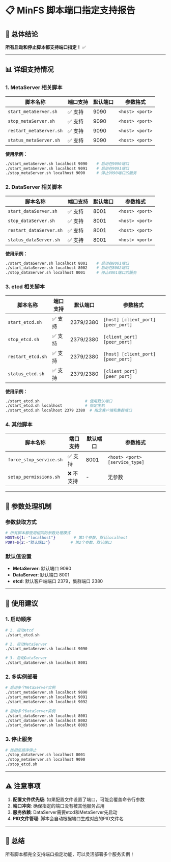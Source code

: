 # 📋 MinFS 脚本端口指定支持报告

## 🎯 **总体结论**
**所有启动和停止脚本都支持端口指定！** ✅

---

## 📊 **详细支持情况**

### **1. MetaServer 相关脚本**
| 脚本名称 | 端口支持 | 默认端口 | 参数格式 |
|---------|---------|---------|---------|
| `start_metaServer.sh` | ✅ 支持 | 9090 | `<host> <port>` |
| `stop_metaServer.sh` | ✅ 支持 | 9090 | `<host> <port>` |
| `restart_metaServer.sh` | ✅ 支持 | 9090 | `<host> <port>` |
| `status_metaServer.sh` | ✅ 支持 | 9090 | `<host> <port>` |

**使用示例：**
```bash
./start_metaServer.sh localhost 9090    # 启动在9090端口
./start_metaServer.sh localhost 9091    # 启动在9091端口
./stop_metaServer.sh localhost 9090     # 停止9090端口的服务
```

### **2. DataServer 相关脚本**
| 脚本名称 | 端口支持 | 默认端口 | 参数格式 |
|---------|---------|---------|---------|
| `start_dataServer.sh` | ✅ 支持 | 8001 | `<host> <port>` |
| `stop_dataServer.sh` | ✅ 支持 | 8001 | `<host> <port>` |
| `restart_dataServer.sh` | ✅ 支持 | 8001 | `<host> <port>` |
| `status_dataServer.sh` | ✅ 支持 | 8001 | `<host> <port>` |

**使用示例：**
```bash
./start_dataServer.sh localhost 8001    # 启动在8001端口
./start_dataServer.sh localhost 8002    # 启动在8002端口
./stop_dataServer.sh localhost 8001     # 停止8001端口的服务
```

### **3. etcd 相关脚本**
| 脚本名称 | 端口支持 | 默认端口 | 参数格式 |
|---------|---------|---------|---------|
| `start_etcd.sh` | ✅ 支持 | 2379/2380 | `[host] [client_port] [peer_port]` |
| `stop_etcd.sh` | ✅ 支持 | 2379/2380 | `[client_port] [peer_port]` |
| `restart_etcd.sh` | ✅ 支持 | 2379/2380 | `[host] [client_port] [peer_port]` |
| `status_etcd.sh` | ✅ 支持 | 2379/2380 | `[client_port] [peer_port]` |

**使用示例：**
```bash
./start_etcd.sh                    # 使用默认端口
./start_etcd.sh localhost          # 指定主机
./start_etcd.sh localhost 2379 2380  # 指定客户端和集群端口
```

### **4. 其他脚本**
| 脚本名称 | 端口支持 | 默认端口 | 参数格式 |
|---------|---------|---------|---------|
| `force_stop_service.sh` | ✅ 支持 | 8001 | `<host> <port> [service_type]` |
| `setup_permissions.sh` | ❌ 不支持 | - | 无参数 |

---

## 🔧 **参数处理机制**

### **参数获取方式**
```bash
# 所有脚本都使用相同的参数处理模式
HOST=${1:-"localhost"}        # 第1个参数，默认localhost
PORT=${2:-"默认端口"}         # 第2个参数，默认端口
```

### **默认值设置**
- **MetaServer**: 默认端口 9090
- **DataServer**: 默认端口 8001  
- **etcd**: 默认客户端端口 2379，集群端口 2380

---

## 📝 **使用建议**

### **1. 启动顺序**
```bash
# 1. 启动etcd
./start_etcd.sh

# 2. 启动MetaServer
./start_metaServer.sh localhost 9090

# 3. 启动DataServer
./start_dataServer.sh localhost 8001
```

### **2. 多实例部署**
```bash
# 启动多个MetaServer实例
./start_metaServer.sh localhost 9090
./start_metaServer.sh localhost 9091
./start_metaServer.sh localhost 9092

# 启动多个DataServer实例
./start_dataServer.sh localhost 8001
./start_dataServer.sh localhost 8002
./start_dataServer.sh localhost 8003
```

### **3. 停止服务**
```bash
# 按相反顺序停止
./stop_dataServer.sh localhost 8001
./stop_metaServer.sh localhost 9090
./stop_etcd.sh
```

---

## ⚠️ **注意事项**

1. **配置文件优先级**: 如果配置文件设置了端口，可能会覆盖命令行参数
2. **端口冲突**: 确保指定的端口没有被其他服务占用
3. **服务依赖**: DataServer需要etcd和MetaServer先启动
4. **PID文件管理**: 脚本会自动根据端口生成对应的PID文件名

---

## 🎉 **总结**
所有脚本都完全支持端口指定功能，可以灵活部署多个服务实例！
